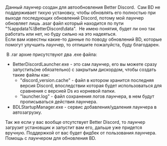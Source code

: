 Данный лаунчер создан для автообновления Better Discord.  Сам BD не поддерживает тихую установку, чтобы обновлять его полностью при выходе последующих обновлений Discord, потому мой лаунчер обновляет лишь .asar файл который находится по пути "%appdata%\BetterDiscord\data".  Не имею понятия, будет ли оно так работать или нет, но буду сильно на это надеяться.  
Если вам известны какие-то данные по поводу обновлений BD, которые помогут улучшить лаунчер, то отпишите пожалуйста, буду благодарен.  

 В .rar архие присутствуют два .exe файла:
 * BetterDiscordLauncher.exe - это сам лаунчер, его вы можете сразу запустить(не обязательно) с закрытым дискордом, чтобы создать такие файлы как:  
    * "discord_version.cache" - файл в котором хранится последняя версия Discord, впоследствии которая будет использоваться для сравнения с версией Ds из корневой папки.  
    * "launcher.log" - файл сохранения логов лаунчера, в нем будут прописываться действия лаунчера.  
  * BDLStartupManager.exe - сервис добавления/удаления лаунчера в автозагрузку.
   
   Так же если у вас вообще отсутствует Better Discord, то лаунчер загрузит установщик и запустит вам его, дальше уже придется вручную.
Поддержкой от вас будет фидбек от пользования лаунчера. Помощь с лаунчером для обновления BD. 
